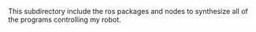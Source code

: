 This subdirectory include the ros packages and nodes to synthesize all of the programs controlling my robot.
